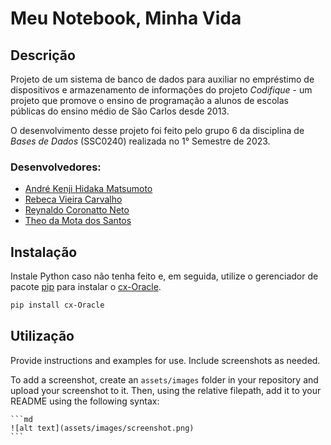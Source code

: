 # Meu Notebook, Minha Vida

## Descrição

Projeto de um sistema de banco de dados para auxiliar no empréstimo de dispositivos e armazenamento de informações do projeto *Codifique* - um projeto que promove o ensino de programação a alunos de escolas públicas do ensino médio de São Carlos desde 2013. 

O desenvolvimento desse projeto foi feito pelo grupo 6 da disciplina de *Bases de Dados* (SSC0240) realizada no 1° Semestre de 2023.

### Desenvolvedores:
- [André Kenji Hidaka Matsumoto](https://github.com/amatsuuu)
- [Rebeca Vieira Carvalho](https://github.com/rebeca-vc)
- [Reynaldo Coronatto Neto](https://github.com/reynaldocoronatto)
- [Theo da Mota dos Santos](https://github.com/theosant)

## Instalação

Instale Python caso não tenha feito e, em seguida, utilize o gerenciador de pacote [pip](https://pypi.org/project/pip/) para instalar o [cx-Oracle](https://pypi.org/project/cx-Oracle/).
```bash
pip install cx-Oracle
```


## Utilização

Provide instructions and examples for use. Include screenshots as needed.

To add a screenshot, create an `assets/images` folder in your repository and upload your screenshot to it. Then, using the relative filepath, add it to your README using the following syntax:

    ```md
    ![alt text](assets/images/screenshot.png)
    ```
